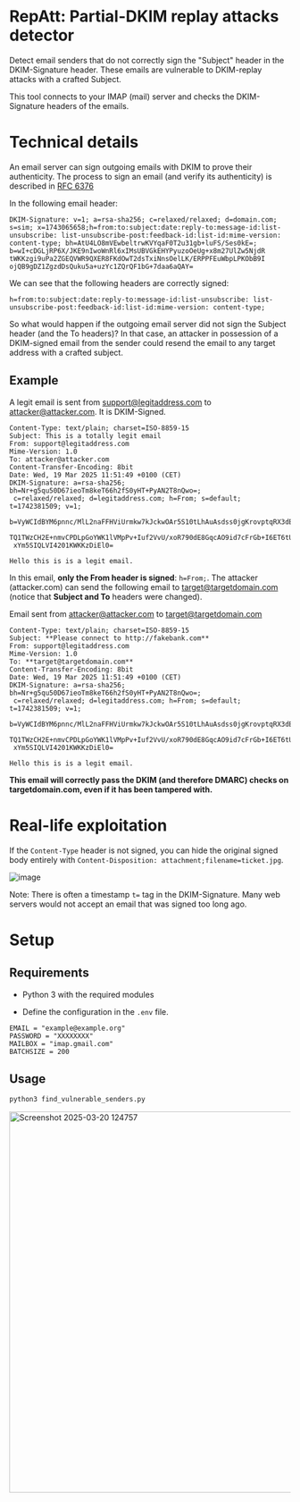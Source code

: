 # RepAtt: Partial-DKIM replay attacks detector
Detect email senders that do not correctly sign the "Subject" header in the DKIM-Signature header. These emails are vulnerable to DKIM-replay attacks with a crafted Subject.

This tool connects to your IMAP (mail) server and checks the DKIM-Signature headers of the emails. 

# Technical details
An email server can sign outgoing emails with DKIM to prove their authenticity.  The process to sign an email (and verify its authenticity) is described in [RFC 6376](https://datatracker.ietf.org/doc/html/rfc6376)

In the following email header:

`DKIM-Signature: v=1; a=rsa-sha256; c=relaxed/relaxed; d=domain.com; s=sim; x=1743065658;h=from:to:subject:date:reply-to:message-id:list-unsubscribe: list-unsubscribe-post:feedback-id:list-id:mime-version: content-type; bh=AtU4LO8mVEwbeltrwKVYqaF0T2u31gb+luFS/Ses0kE=; b=wI+cDGLjRP6X/JKE9nIwoWnRl6xIMsUBVGkEHYPyuzoOeUg+x8m27UlZw5NjdR tWKKzgi9uPa2ZGEQVWR9QXER8FKdOwT2dsTxiNnsOelLK/ERPPFEuWbpLPKObB9I ojQB9gDZ1ZgzdDsQuku5a+uzYc1ZQrQF1bG+7daa6aQAY=`

We can see that the following headers are correctly signed:

`h=from:to:subject:date:reply-to:message-id:list-unsubscribe: list-unsubscribe-post:feedback-id:list-id:mime-version: content-type;`

So what would happen if the outgoing email server did not sign the Subject header (and the To headers)?
In that case, an attacker in possession of a DKIM-signed email from the sender could resend the email to any target address with a crafted subject.

## Example
A legit email is sent from support@legitaddress.com to attacker@attacker.com. It is DKIM-Signed.

```
Content-Type: text/plain; charset=ISO-8859-15
Subject: This is a totally legit email
From: support@legitaddress.com
Mime-Version: 1.0
To: attacker@attacker.com
Content-Transfer-Encoding: 8bit
Date: Wed, 19 Mar 2025 11:51:49 +0100 (CET)
DKIM-Signature: a=rsa-sha256; bh=Nr+g5qu50D67ieoTm8keT66h2fS0yHT+PyAN2T8nQwo=;
 c=relaxed/relaxed; d=legitaddress.com; h=From; s=default; t=1742381509; v=1;
 b=VyWCIdBYM6pnnc/MlL2naFFHViUrmkw7kJckwOAr5S10tLhAuAsdss0jgKrovptqRX3dBc9w
 TQ1TWzCH2E+nmvCPDLpGoYWK1lVMpPv+Iuf2VvU/xoR790dE8GqcAO9id7cFrGb+I6ET6tUf9fb
 xYm5SIQLVI4201KWKKzDiEl0=

Hello this is is a legit email. 
```

In this email, **only the From header is signed**: `h=From;`. The attacker (attacker.com) can send the following email to target@targetdomain.com (notice that **Subject and To** headers were changed). 

Email sent from attacker@attacker.com to target@targetdomain.com
```
Content-Type: text/plain; charset=ISO-8859-15
Subject: **Please connect to http://fakebank.com**
From: support@legitaddress.com
Mime-Version: 1.0
To: **target@targetdomain.com**
Content-Transfer-Encoding: 8bit
Date: Wed, 19 Mar 2025 11:51:49 +0100 (CET)
DKIM-Signature: a=rsa-sha256; bh=Nr+g5qu50D67ieoTm8keT66h2fS0yHT+PyAN2T8nQwo=;
 c=relaxed/relaxed; d=legitaddress.com; h=From; s=default; t=1742381509; v=1;
 b=VyWCIdBYM6pnnc/MlL2naFFHViUrmkw7kJckwOAr5S10tLhAuAsdss0jgKrovptqRX3dBc9w
 TQ1TWzCH2E+nmvCPDLpGoYWK1lVMpPv+Iuf2VvU/xoR790dE8GqcAO9id7cFrGb+I6ET6tUf9fb
 xYm5SIQLVI4201KWKKzDiEl0=

Hello this is is a legit email. 
```

**This email will correctly pass the DKIM (and therefore DMARC) checks on targetdomain.com, even if it has been tampered with.** 

# Real-life exploitation
If the `Content-Type` header is not signed, you can hide the original signed body entirely with
`Content-Disposition: attachment;filename=ticket.jpg`.

![image](https://github.com/user-attachments/assets/7e306e26-d089-43a4-a255-5c7928a88ba7)

Note: There is often a timestamp `t=` tag in the DKIM-Signature. Many web servers would not accept an email that was signed too long ago. 

# Setup
## Requirements
- Python 3 with the required modules

- Define the configuration in the `.env` file.
  
```
EMAIL = "example@example.org"
PASSWORD = "XXXXXXXX"
MAILBOX = "imap.gmail.com"
BATCHSIZE = 200
```

## Usage
```bash
python3 find_vulnerable_senders.py
```
<img width="682" alt="Screenshot 2025-03-20 124757" src="https://github.com/user-attachments/assets/b8b17173-66a4-43cd-a50c-7f3a5c91c27d" />




